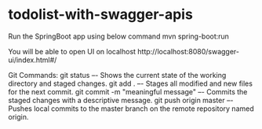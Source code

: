 # todolist-with-swagger-apis

Run the SpringBoot app using below command
mvn spring-boot:run

You will be able to open UI on localhost
http://localhost:8080/swagger-ui/index.html#/


Git Commands:
git status –- Shows the current state of the working directory and staged changes.
git add . –- Stages all modified and new files for the next commit.
git commit -m "meaningful message" –- Commits the staged changes with a descriptive message.
git push origin master –- Pushes local commits to the master branch on the remote repository named origin.



